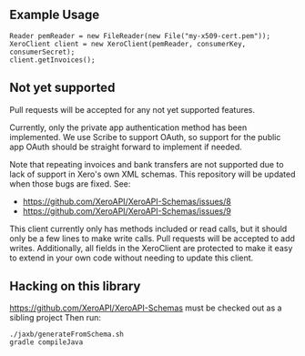 ## Example Usage

    Reader pemReader = new FileReader(new File("my-x509-cert.pem"));
    XeroClient client = new XeroClient(pemReader, consumerKey, consumerSecret);
    client.getInvoices();

## Not yet supported

Pull requests will be accepted for any not yet supported features.

Currently, only the private app authentication method has been implemented. We use Scribe to support OAuth, so support for the public app OAuth should be straight forward to implement if needed.

Note that repeating invoices and bank transfers are not supported due to lack of support in Xero's own XML schemas. This repository will be updated when those bugs are fixed. See:
* https://github.com/XeroAPI/XeroAPI-Schemas/issues/8
* https://github.com/XeroAPI/XeroAPI-Schemas/issues/9

This client currently only has methods included or read calls, but it should only be a few lines to make write calls. Pull requests will be accepted to add writes. Additionally, all fields in the XeroClient are protected to make it easy to extend in your own code without needing to update this client.

## Hacking on this library

https://github.com/XeroAPI/XeroAPI-Schemas must be checked out as a sibling project
Then run:

    ./jaxb/generateFromSchema.sh
    gradle compileJava
